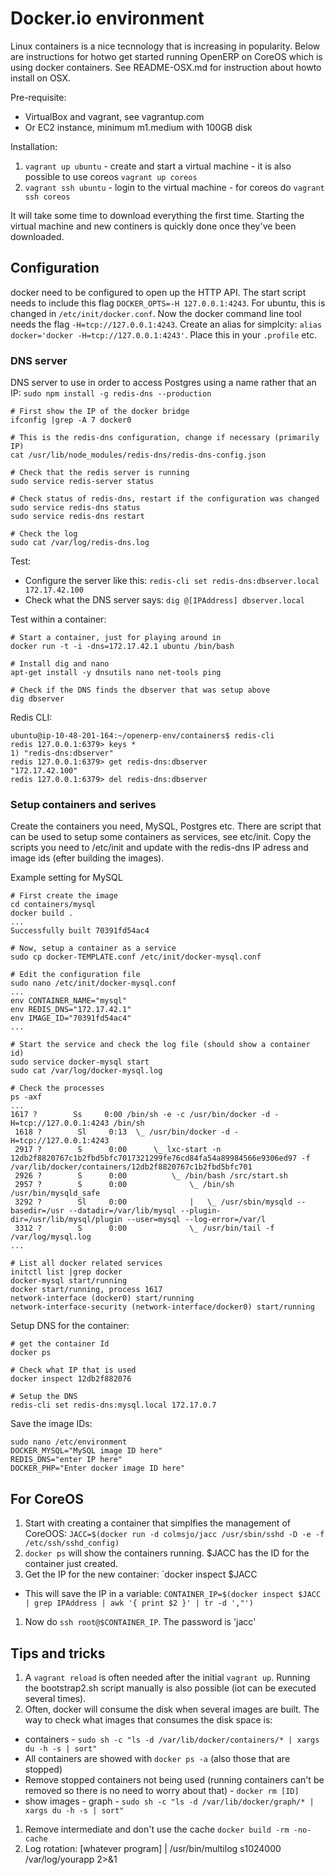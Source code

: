 Docker.io environment
=====================

Linux containers is a nice tecnnology that is increasing in popularity. Below are instructions
for hotwo get started running OpenERP on CoreOS which is using docker containers. See README-OSX.md
for instruction about howto install on OSX.


Pre-requisite:

 * VirtualBox and vagrant, see vagrantup.com
 * Or EC2 instance, minimum m1.medium with 100GB disk

Installation:

1. `vagrant up ubuntu` - create and start a virtual machine - it is also possible to use coreos `vagrant up coreos` 
1. `vagrant ssh ubuntu` - login to the virtual machine - for coreos do `vagrant ssh coreos`

It will take some time to download everything the first time. Starting the virtual machine and
new continers is quickly done once they've been downloaded.


Configuration
------------

docker need to be configured to open up the HTTP API. The start script needs to include this flag `DOCKER_OPTS=-H 127.0.0.1:4243`.
For ubuntu, this is changed in `/etc/init/docker.conf`. Now the docker command line tool needs the flag `-H=tcp://127.0.0.1:4243`. Create
an alias for simplcity: `alias docker='docker -H=tcp://127.0.0.1:4243'`. Place this in your `.profile` etc.


### DNS server

DNS server to use in order to access Postgres using a name rather that an IP: `sudo npm install -g redis-dns --production`

```
# First show the IP of the docker bridge
ifconfig |grep -A 7 docker0

# This is the redis-dns configuration, change if necessary (primarily IP)
cat /usr/lib/node_modules/redis-dns/redis-dns-config.json

# Check that the redis server is running
sudo service redis-server status

# Check status of redis-dns, restart if the configuration was changed
sudo service redis-dns status
sudo service redis-dns restart

# Check the log
sudo cat /var/log/redis-dns.log
```

Test:

 * Configure the server like this: `redis-cli set redis-dns:dbserver.local 172.17.42.100`
 * Check what the DNS server says: `dig @[IPAddress] dbserver.local`


Test within a container:


```
# Start a container, just for playing around in
docker run -t -i -dns=172.17.42.1 ubuntu /bin/bash

# Install dig and nano
apt-get install -y dnsutils nano net-tools ping

# Check if the DNS finds the dbserver that was setup above
dig dbserver
```


Redis CLI:

```
ubuntu@ip-10-48-201-164:~/openerp-env/containers$ redis-cli
redis 127.0.0.1:6379> keys *
1) "redis-dns:dbserver"
redis 127.0.0.1:6379> get redis-dns:dbserver
"172.17.42.100"
redis 127.0.0.1:6379> del redis-dns:dbserver
```


### Setup containers and serives

Create the containers you need, MySQL, Postgres etc. There are script that can be used to setup some containers as services, see
etc/init. Copy the scripts you need to /etc/init and update with the redis-dns IP adress and image ids (efter building the images).

Example setting for MySQL


```
# First create the image
cd containers/mysql
docker build .
...
Successfully built 70391fd54ac4

# Now, setup a container as a service
sudo cp docker-TEMPLATE.conf /etc/init/docker-mysql.conf

# Edit the configuration file
sudo nano /etc/init/docker-mysql.conf
...
env CONTAINER_NAME="mysql"
env REDIS_DNS="172.17.42.1"
env IMAGE_ID="70391fd54ac4"
...

# Start the service and check the log file (should show a container id)
sudo service docker-mysql start
sudo cat /var/log/docker-mysql.log 

# Check the processes
ps -axf
...
1617 ?        Ss     0:00 /bin/sh -e -c /usr/bin/docker -d -H=tcp://127.0.0.1:4243 /bin/sh
 1618 ?        Sl     0:13  \_ /usr/bin/docker -d -H=tcp://127.0.0.1:4243
 2917 ?        S      0:00      \_ lxc-start -n 12db2f8820767c1b2fbd5bfc7017321299fe76cd84fa54a89984566e9306ed97 -f /var/lib/docker/containers/12db2f8820767c1b2fbd5bfc701
 2926 ?        S      0:00          \_ /bin/bash /src/start.sh
 2957 ?        S      0:00              \_ /bin/sh /usr/bin/mysqld_safe
 3292 ?        Sl     0:00              |   \_ /usr/sbin/mysqld --basedir=/usr --datadir=/var/lib/mysql --plugin-dir=/usr/lib/mysql/plugin --user=mysql --log-error=/var/l
 3312 ?        S      0:00              \_ /usr/bin/tail -f /var/log/mysql.log
...

# List all docker related services
initctl list |grep docker
docker-mysql start/running
docker start/running, process 1617
network-interface (docker0) start/running
network-interface-security (network-interface/docker0) start/running

```

Setup DNS for the container:

```
# get the container Id
docker ps

# Check what IP that is used
docker inspect 12db2f882076

# Setup the DNS
redis-cli set redis-dns:mysql.local 172.17.0.7
```

Save the image IDs:

```
sudo nano /etc/environment
DOCKER_MYSQL="MySQL image ID here"
REDIS_DNS="enter IP here"
DOCKER_PHP="Enter docker image ID here"
```



For CoreOS
----------

1. Start with creating a container that simplfies the management of CoreOOS: `JACC=$(docker run -d colmsjo/jacc /usr/sbin/sshd -D -e -f /etc/ssh/sshd_config)`
1. `docker ps` will show the containers running. $JACC has the ID for the container just created.
1. Get the IP for the new container: `docker inspect $JACC
 * This will save the IP in a variable: `CONTAINER_IP=$(docker inspect $JACC | grep IPAddress | awk '{ print $2 }' | tr -d ',"')`
1. Now do `ssh root@$CONTAINER_IP`. The password is 'jacc'


Tips and tricks
--------------

1. A `vagrant reload` is often needed after the initial `vagrant up`. Running the bootstrap2.sh script manually is also possible (iot can be executed several times). 
1. Often, docker will consume the disk when several images are built. The way to check what images that consumes the disk space is:
 * containers - `sudo sh -c "ls -d /var/lib/docker/containers/* | xargs du -h -s | sort"`
 * All containers are showed with `docker ps -a` (also those that are stopped)
 * Remove stopped containers not being used (running containers can't be removed so there is no need to worry about that) - `docker rm [ID]`
 * show images - graph      - `sudo sh -c "ls -d /var/lib/docker/graph/* | xargs du -h -s | sort"`
1. Remove intermediate and don't use the cache `docker build -rm -no-cache`
1. Log rotation: [whatever program] | /usr/bin/multilog s1024000 /var/log/yourapp 2>&1

